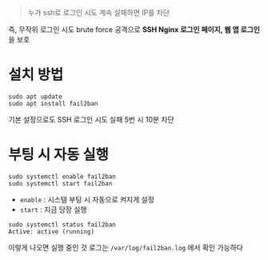 > 누가 ssh로 로그인 시도 계속 실패하면 IP를 차단

즉, 무작위 로그인 시도 brute force 공격으로 **SSH Nginx 로그인 페이지, 웹 앱 로그인**을 보호

# 설치 방법
```
sudo apt update
sudo apt install fail2ban
```
기본 설정으로도 SSH 로그인 시도 실패 5번 시 10분 차단

# 부팅 시 자동 실행
```
sudo systemctl enable fail2ban
sudo systemctl start fail2ban
```
- `enable` : 시스템 부팅 시 자동으로 켜지게 설정
- `start` : 지금 당장 실행

```
sudo systemctl status fail2ban
Active: active (running)
```
이렇게 나오면 실행 중인 것
로그는 `/var/log/fail2ban.log` 에서 확인 가능하다